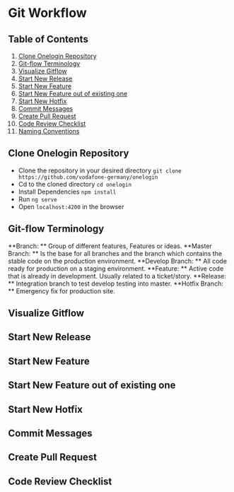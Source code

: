 # Git Workflow

## Table of Contents

1. [Clone Onelogin Repository](#clone-onelogin-repository)
2. [Git-flow Terminology](#git-flow-terminology)
3. [Visualize Gitflow](#visualize-gitflow)
4. [Start New Release](#start-new-release)
5. [Start New Feature](#start-new-feature)
6. [Start New Feature out of existing one](#start-new-feature-out-of-existing-one)
7. [Start New Hotfix](#start-new-hotfix)
8. [Commit Messages](#commit-messages)
9. [Create Pull Request](#create-pull-request)
10. [Code Review Checklist](#code-review-checklist)
11. [Naming Conventions](#naming-conventions)


## Clone Onelogin Repository
* Clone the repository in your desired directory
`git clone https://github.com/vodafone-germany/onelogin`
* Cd to the cloned directory
`cd onelogin`
* Install Dependencies
`npm install`
* Run `ng serve`
* Open `localhost:4200` in the browser

## Git-flow Terminology
**Branch: ** Group of different features, Features or ideas.
**Master Branch: ** Is the base for all branches and the branch which contains the stable code on the production environment. 
**Develop Branch: ** All code ready for production on a staging environment.
**Feature: ** Active code that is already in development. Usually related to a ticket/story.
**Release: ** Integration branch to test develop testing into master.
**Hotfix Branch: ** Emergency fix for production site.
## Visualize Gitflow
## Start New Release
## Start New Feature
## Start New Feature out of existing one
## Start New Hotfix
## Commit Messages
## Create Pull Request
## Code Review Checklist

